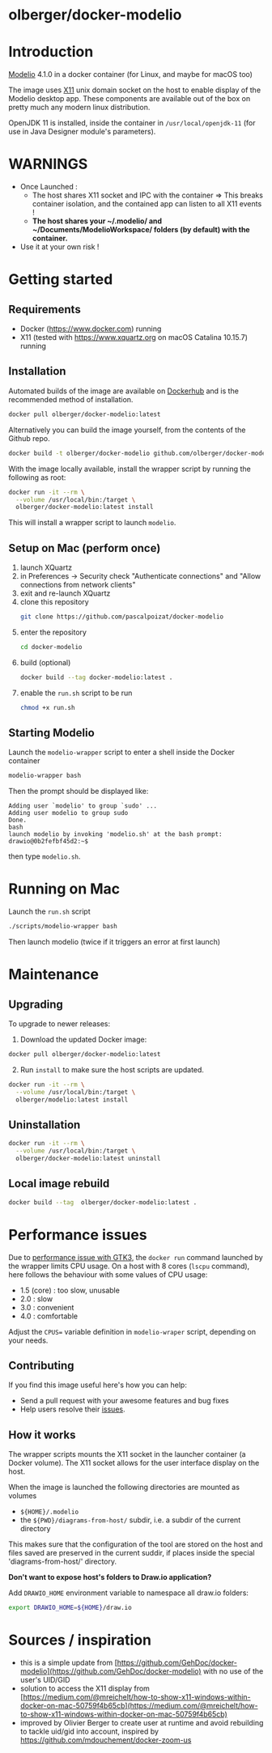 # olberger/docker-modelio

# Introduction

[Modelio](https://www.modelio.org) 4.1.0 in a docker container (for Linux, and maybe for macOS too)

The image uses [X11](http://www.x.org) unix domain socket on the host to enable display of the Modelio desktop app. These components are available out of the box on pretty much any modern linux distribution.

OpenJDK 11 is installed, inside the container in `/usr/local/openjdk-11` (for use in Java Designer module's parameters).


# WARNINGS

* Once Launched :
    * The host shares X11 socket and IPC with the container
    => This breaks container isolation, and the contained app can listen to all X11 events !
    * **The host shares your ~/.modelio/ and ~/Documents/ModelioWorkspace/ folders (by default) with the container.**
* Use it at your own risk !

# Getting started

## Requirements

* Docker (https://www.docker.com) running
* X11 (tested with https://www.xquartz.org on macOS Catalina 10.15.7) running

## Installation

Automated builds of the image are available on [Dockerhub](https://hub.docker.com/r/olberger/docker-modelio) and is the recommended method of installation.

```bash
docker pull olberger/docker-modelio:latest
```

Alternatively you can build the image yourself, from the contents of
the Github repo.

```bash
docker build -t olberger/docker-modelio github.com/olberger/docker-modelio
```

With the image locally available, install the wrapper script by running the following as root:

```bash
docker run -it --rm \
  --volume /usr/local/bin:/target \
  olberger/docker-modelio:latest install
```

This will install a wrapper script to launch `modelio`.

## Setup on Mac (perform once)

1. launch XQuartz
2. in Preferences -> Security check "Authenticate connections" and "Allow connections from network clients"
3. exit and re-launch XQuartz
4. clone this repository
    ```sh
    git clone https://github.com/pascalpoizat/docker-modelio
    ```
5. enter the repository
    ```sh
    cd docker-modelio
    ```
6. build (optional)
    ```sh
    docker build --tag docker-modelio:latest .
    ```
7. enable the `run.sh` script to be run
    ```sh
    chmod +x run.sh
    ```

## Starting Modelio

Launch the `modelio-wrapper` script to enter a shell inside the Docker container

```bash
modelio-wrapper bash
```

Then the prompt should be displayed like:
```
Adding user `modelio' to group `sudo' ...
Adding user modelio to group sudo
Done.
bash
launch modelio by invoking 'modelio.sh' at the bash prompt:
drawio@0b2fefbf45d2:~$
```

then type `modelio.sh`.

# Running on Mac

Launch the `run.sh` script

```sh
./scripts/modelio-wrapper bash
```
Then launch modelio (twice if it triggers an error at first launch)

# Maintenance

## Upgrading

To upgrade to newer releases:

  1. Download the updated Docker image:

  ```bash
  docker pull olberger/docker-modelio:latest
  ```

  2. Run `install` to make sure the host scripts are updated.

  ```bash
  docker run -it --rm \
    --volume /usr/local/bin:/target \
    olberger/modelio:latest install
  ```

## Uninstallation

```bash
docker run -it --rm \
  --volume /usr/local/bin:/target \
  olberger/docker-modelio:latest uninstall
```

## Local image rebuild

```bash
docker build --tag  olberger/docker-modelio:latest .
```

# Performance issues

Due to [performance issue with GTK3](https://github.com/ModelioOpenSource/Modelio/issues/11), the `docker run` command launched by the wrapper limits CPU usage. On a host with 8 cores (`lscpu` command), here follows the behaviour with
some values of CPU usage:

* 1.5 (core) : too slow, unusable
* 2.0 : slow
* 3.0 : convenient
* 4.0 : comfortable

Adjust the `CPUS=` variable definition in `modelio-wraper` script, depending on your needs.

## Contributing

If you find this image useful here's how you can help:

- Send a pull request with your awesome features and bug fixes
- Help users resolve their [issues](https://github.com/olberger/docker-modelio/issues?q=is%3Aopen+is%3Aissue).


## How it works

The wrapper scripts mounts the X11 socket in the launcher container (a Docker volume). The X11 socket allows for the user interface display on the host.

When the image is launched the following directories are mounted as volumes

- `${HOME}/.modelio`
- the `${PWD}/diagrams-from-host/` subdir, i.e. a subdir of the current directory
<!-- - `XDG_DOWNLOAD_DIR` or if it is missing `${HOME}/Downloads` -->
<!-- - `XDG_DOCUMENTS_DIR` or if it is missing `${HOME}/Documents` -->

This makes sure that the configuration of the tool are stored on the host and files saved are preserved in the current suddir, if places inside the special 'diagrams-from-host/' directory.

**Don't want to expose host's folders to Draw.io application?**

Add `DRAWIO_HOME` environment variable to namespace all draw.io folders:

```sh
export DRAWIO_HOME=${HOME}/draw.io
```


# Sources / inspiration

- this is a simple update from [https://github.com/GehDoc/docker-modelio](https://github.com/GehDoc/docker-modelio) with no use of the user's UID/GID
- solution to access the X11 display from [https://medium.com/@mreichelt/how-to-show-x11-windows-within-docker-on-mac-50759f4b65cb](https://medium.com/@mreichelt/how-to-show-x11-windows-within-docker-on-mac-50759f4b65cb)
- improved by Olivier Berger to create user at runtime and avoid rebuilding to tackle uid/gid into account, inspired by https://github.com/mdouchement/docker-zoom-us














